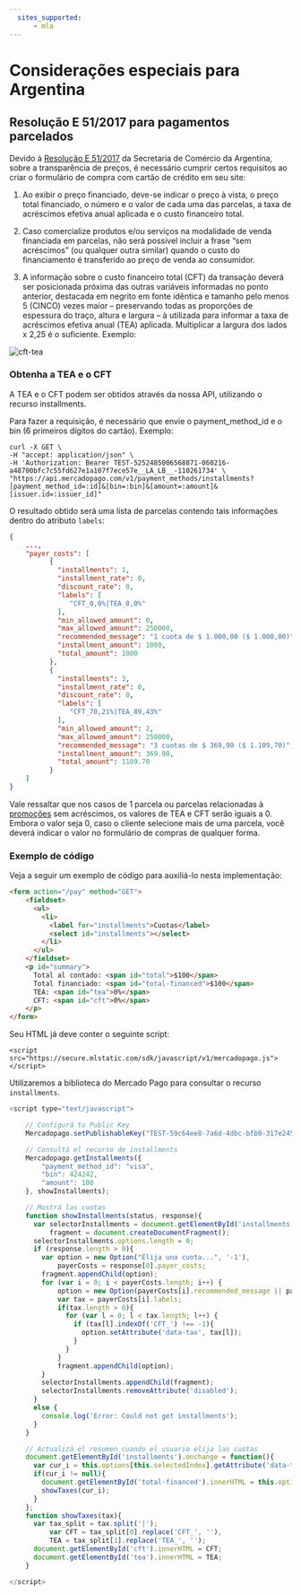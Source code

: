 ```yaml
---
  sites_supported:
      - mla
---
```


# Considerações especiais para Argentina

## Resolução E 51/2017 para pagamentos parcelados

Devido à [Resolução E 51/2017](https://www.boletinoficial.gob.ar/#!DetalleNormaBusquedaRapida/158269/20170125/resolucion%2051) da Secretaria de Comércio da Argentina, sobre a transparência de preços, é necessário cumprir certos requisitos ao criar o formulário de compra com cartão de crédito em seu site:

1. Ao exibir o preço financiado, deve-se indicar o preço à vista, o preço total financiado, o número e o valor de cada uma das parcelas, a taxa de acréscimos efetiva anual aplicada e o custo financeiro total.

2. Caso comercialize produtos e/ou serviços na modalidade de venda financiada em parcelas, não será possível incluir a frase “sem acréscimos” (ou qualquer outra similar) quando o custo do financiamento é transferido ao preço de venda ao consumidor.

3. A informação sobre o custo financeiro total (CFT) da transação deverá ser posicionada próxima das outras variáveis informadas no ponto anterior, destacada em negrito em fonte idêntica e tamanho pelo menos 5 (CINCO) vezes maior – preservando todas as proporções de espessura do traço, altura e largura – à utilizada para informar a taxa de acréscimos efetiva anual (TEA) aplicada. Multiplicar a largura dos lados x 2,25 é o suficiente. Exemplo:

![cft-tea](/images/resources/tea-cft.png)

### Obtenha a TEA e o CFT

A TEA e o CFT podem ser obtidos através da nossa API, utilizando o recurso installments.

Para fazer a requisição, é necessário que envie o payment_method_id e o bin (6 primeiros dígitos do cartão). Exemplo:

```
curl -X GET \
-H "accept: application/json" \
-H 'Authorization: Bearer TEST-5252485006568871-060216-a48700bfc7c55fd627e1a107f7ece57e__LA_LB__-110261734' \
"https://api.mercadopago.com/v1/payment_methods/installments?[payment_method_id=:id]&[bin=:bin]&[amount=:amount]&[issuer.id=:issuer_id]"
```

O resultado obtido será uma lista de parcelas contendo tais informações dentro do atributo `labels`:

```json
{
	...,
    "payer_costs": [
          {
            "installments": 1,
            "installment_rate": 0,
            "discount_rate": 0,
            "labels": [
               "CFT_0,0%|TEA_0,0%"
            ],
            "min_allowed_amount": 0,
            "max_allowed_amount": 250000,
            "recommended_message": "1 cuota de $ 1.000,00 ($ 1.000,00)",
            "installment_amount": 1000,
            "total_amount": 1000
          },
          {
            "installments": 3,
            "installment_rate": 0,
            "discount_rate": 0,
            "labels": [
               "CFT_70,21%|TEA_89,43%"
            ],
            "min_allowed_amount": 2,
            "max_allowed_amount": 250000,
            "recommended_message": "3 cuotas de $ 369,90 ($ 1.109,70)",
            "installment_amount": 369.90,
            "total_amount": 1109.70
          }
    ]
}
```

Vale ressaltar que nos casos de 1 parcela ou parcelas relacionadas à [promoções](https://www.mercadopago.com.ar/promociones) sem acréscimos, os valores de TEA e CFT serão iguais a 0. Embora o valor seja 0, caso o cliente selecione mais de uma parcela, você deverá indicar o valor no formulário de compras de qualquer forma.

### Exemplo de código

Veja a seguir um exemplo de código para auxiliá-lo nesta implementação:

```html
<form action="/pay" method="GET">
    <fieldset>
      <ul>
        <li>
          <label for="installments">Cuotas</label>
          <select id="installments"></select>
        </li>
      </ul>
    </fieldset>
    <p id="summary">
      Total al contado: <span id="total">$100</span>
      Total financiado: <span id="total-financed">$100</span>
      TEA: <span id="tea">0%</span>
      CFT: <span id="cft">0%</span>
    </p>
</form>
```


Seu HTML já deve conter o seguinte script:

```
<script src="https://secure.mlstatic.com/sdk/javascript/v1/mercadopago.js"></script>
```

Utilizaremos a biblioteca do Mercado Pago para consultar o recurso `installments`.

```javascript
<script type="text/javascript">

    // Configurá tu Public Key
    Mercadopago.setPublishableKey("TEST-59c64ee8-7a6d-4dbc-bfb0-317e24534eea");

    // Consultá el recurso de installments
    Mercadopago.getInstallments({
        "payment_method_id": "visa",
        "bin": 424242,
        "amount": 100
    }, showInstallments);

    // Mostrá las cuotas
    function showInstallments(status, response){
      var selectorInstallments = document.getElementById('installments'),
          fragment = document.createDocumentFragment();
      selectorInstallments.options.length = 0;
      if (response.length > 0){
        var option = new Option("Elija una cuota...", '-1'),
            payerCosts = response[0].payer_costs;
        fragment.appendChild(option);
        for (var i = 0; i < payerCosts.length; i++) {
            option = new Option(payerCosts[i].recommended_message || payerCosts[i].installments, payerCosts[i].installments);
            var tax = payerCosts[i].labels;
            if(tax.length > 0){
              for (var l = 0; l < tax.length; l++) {
                if (tax[l].indexOf('CFT_') !== -1){
                  option.setAttribute('data-tax', tax[l]);
                }
              }
            }
            fragment.appendChild(option);
        }
        selectorInstallments.appendChild(fragment);
        selectorInstallments.removeAttribute('disabled');
      }
      else {
        console.log('Error: Could not get installments');
      }
    }

    // Actualizá el resumen cuando el usuario elija las cuotas
    document.getElementById('installments').onchange = function(){
      var cur_i = this.options[this.selectedIndex].getAttribute('data-tax');
      if(cur_i != null){
        document.getElementById('total-financed').innerHTML = this.options[this.selectedIndex].text;
        showTaxes(cur_i);
      }
    };
    function showTaxes(tax){
      var tax_split = tax.split('|');
          var CFT = tax_split[0].replace('CFT_', ''),
          TEA = tax_split[1].replace('TEA_', '');
      document.getElementById('cft').innerHTML = CFT;
      document.getElementById('tea').innerHTML = TEA;
    }

</script>
```

